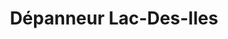 ---
title: "Dépanneur Lac-Des-Iles"
url: /saint-aime-du-lac-des-iles/depanneur-lac-des-iles/
shop: convenience
---